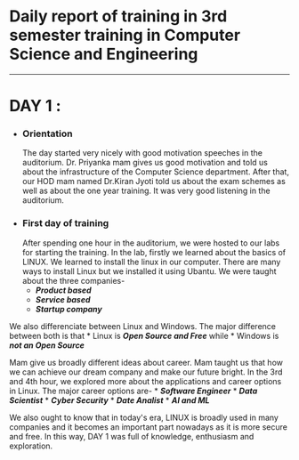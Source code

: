 # Daily report of training in 3rd semester training in Computer Science and Engineering
---
# DAY 1 :
* ### Orientation
    The day started very nicely with good motivation speeches in the auditorium. Dr. Priyanka mam gives us good motivation and told us about the infrastructure of the Computer Science department. After that, our HOD mam named Dr.Kiran Jyoti told us about the exam schemes as well as about the one year training. It was very good listening in the auditorium.
* ### First day of training
    After spending one hour in the auditorium, we were hosted to our labs for starting the training. In the lab, firstly we learned about the basics of LINUX. We learned to install the linux in our computer. There are many ways to install Linux but we installed it using Ubantu. We were taught about the three companies-
    * **_Product based_**
    * **_Service based_**
    * **_Startup company_**

We also differenciate between Linux and Windows. The major difference between both is that
    * Linux is *__Open Source and Free__* while
    * Windows is *__not an Open Source__*

Mam give us broadly different ideas about career. Mam taught us that how we can achieve our dream company and make our future bright. In the 3rd and 4th hour,  we explored more about the applications and career options in Linux. The major career options are-
    * **_Software Engineer_**
    * **_Data Scientist_**
    * **_Cyber Security_**
    * **_Date Analist_**
    * **_AI and ML_**

We also ought to know that in today's era, LINUX is broadly used in many companies and it becomes an important part nowadays as it is more secure and free. In this way, DAY 1 was full of knowledge, enthusiasm and exploration.
